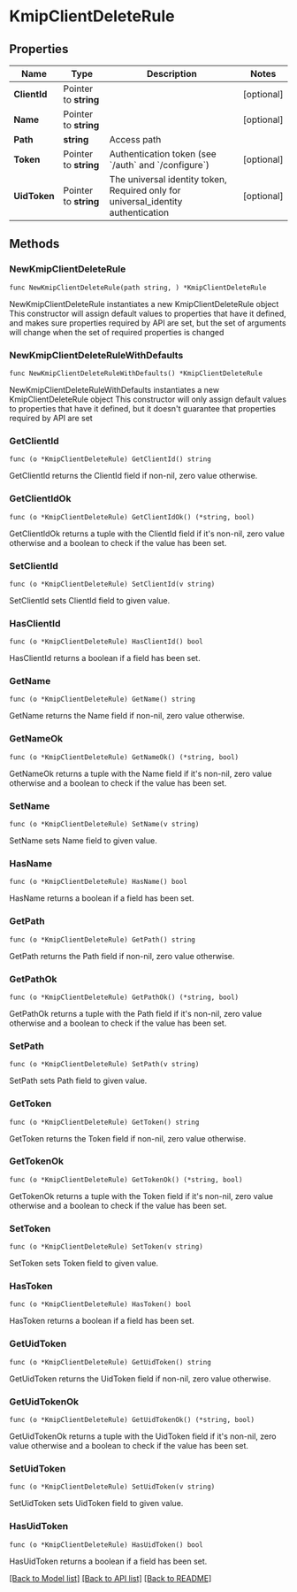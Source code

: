 # KmipClientDeleteRule

## Properties

Name | Type | Description | Notes
------------ | ------------- | ------------- | -------------
**ClientId** | Pointer to **string** |  | [optional] 
**Name** | Pointer to **string** |  | [optional] 
**Path** | **string** | Access path | 
**Token** | Pointer to **string** | Authentication token (see &#x60;/auth&#x60; and &#x60;/configure&#x60;) | [optional] 
**UidToken** | Pointer to **string** | The universal identity token, Required only for universal_identity authentication | [optional] 

## Methods

### NewKmipClientDeleteRule

`func NewKmipClientDeleteRule(path string, ) *KmipClientDeleteRule`

NewKmipClientDeleteRule instantiates a new KmipClientDeleteRule object
This constructor will assign default values to properties that have it defined,
and makes sure properties required by API are set, but the set of arguments
will change when the set of required properties is changed

### NewKmipClientDeleteRuleWithDefaults

`func NewKmipClientDeleteRuleWithDefaults() *KmipClientDeleteRule`

NewKmipClientDeleteRuleWithDefaults instantiates a new KmipClientDeleteRule object
This constructor will only assign default values to properties that have it defined,
but it doesn't guarantee that properties required by API are set

### GetClientId

`func (o *KmipClientDeleteRule) GetClientId() string`

GetClientId returns the ClientId field if non-nil, zero value otherwise.

### GetClientIdOk

`func (o *KmipClientDeleteRule) GetClientIdOk() (*string, bool)`

GetClientIdOk returns a tuple with the ClientId field if it's non-nil, zero value otherwise
and a boolean to check if the value has been set.

### SetClientId

`func (o *KmipClientDeleteRule) SetClientId(v string)`

SetClientId sets ClientId field to given value.

### HasClientId

`func (o *KmipClientDeleteRule) HasClientId() bool`

HasClientId returns a boolean if a field has been set.

### GetName

`func (o *KmipClientDeleteRule) GetName() string`

GetName returns the Name field if non-nil, zero value otherwise.

### GetNameOk

`func (o *KmipClientDeleteRule) GetNameOk() (*string, bool)`

GetNameOk returns a tuple with the Name field if it's non-nil, zero value otherwise
and a boolean to check if the value has been set.

### SetName

`func (o *KmipClientDeleteRule) SetName(v string)`

SetName sets Name field to given value.

### HasName

`func (o *KmipClientDeleteRule) HasName() bool`

HasName returns a boolean if a field has been set.

### GetPath

`func (o *KmipClientDeleteRule) GetPath() string`

GetPath returns the Path field if non-nil, zero value otherwise.

### GetPathOk

`func (o *KmipClientDeleteRule) GetPathOk() (*string, bool)`

GetPathOk returns a tuple with the Path field if it's non-nil, zero value otherwise
and a boolean to check if the value has been set.

### SetPath

`func (o *KmipClientDeleteRule) SetPath(v string)`

SetPath sets Path field to given value.


### GetToken

`func (o *KmipClientDeleteRule) GetToken() string`

GetToken returns the Token field if non-nil, zero value otherwise.

### GetTokenOk

`func (o *KmipClientDeleteRule) GetTokenOk() (*string, bool)`

GetTokenOk returns a tuple with the Token field if it's non-nil, zero value otherwise
and a boolean to check if the value has been set.

### SetToken

`func (o *KmipClientDeleteRule) SetToken(v string)`

SetToken sets Token field to given value.

### HasToken

`func (o *KmipClientDeleteRule) HasToken() bool`

HasToken returns a boolean if a field has been set.

### GetUidToken

`func (o *KmipClientDeleteRule) GetUidToken() string`

GetUidToken returns the UidToken field if non-nil, zero value otherwise.

### GetUidTokenOk

`func (o *KmipClientDeleteRule) GetUidTokenOk() (*string, bool)`

GetUidTokenOk returns a tuple with the UidToken field if it's non-nil, zero value otherwise
and a boolean to check if the value has been set.

### SetUidToken

`func (o *KmipClientDeleteRule) SetUidToken(v string)`

SetUidToken sets UidToken field to given value.

### HasUidToken

`func (o *KmipClientDeleteRule) HasUidToken() bool`

HasUidToken returns a boolean if a field has been set.


[[Back to Model list]](../README.md#documentation-for-models) [[Back to API list]](../README.md#documentation-for-api-endpoints) [[Back to README]](../README.md)


